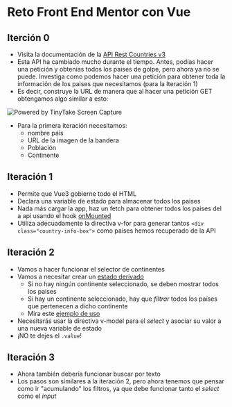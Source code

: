 # Reto Front End Mentor con Vue

## Iterción 0

- Visita la documentación de la [API Rest Countries v3](https://restcountries.com/)
- Esta API ha cambiado mucho durante el tiempo. Antes, podías hacer una petición y obtenías todos los paises de golpe, pero ahora ya no se puede. Investiga como podemos hacer una petición para obtener toda la información de los paises que necesitamos (para la Iteración 1)
- Es decir, construye la URL de manera que al hacer una petición GET obtengamos algo similar a esto:

<img  src="https://oscarm.tinytake.com/media/1797c22?filename=1753873401817_TinyTake30-07-2025-01-03-01_638894702014364010.png&sub_type=thumbnail_preview&type=attachment&width=1200&height=634" title="Powered by TinyTake Screen Capture"/><br>

- Para la primera iteración necesitamos:
  - nombre páis
  - URL de la imagen de la bandera
  - Población
  - Continente



## Iteración 1

- Permite que Vue3 gobierne todo el HTML
- Declara una variable de estado para almacenar todos los paises
- Nada más cargar la app, haz un fetch para obtener todos los paises del a api usando el hook [onMounted](https://vuejs.org/api/composition-api-lifecycle#onmounted)
- Utiliza adecuadamente la directiva v-for para generar tantos `<div class="country-info-box">` como paises hemos recuperado de la API

## Iteración 2

- Vamos a hacer funcionar el selector de continentes
- Vamos a necesitar crear un [estado derivado](https://vuejs.org/tutorial/#step-8)
  - Si no hay ningún continente seleccionado, se deben mostrar todos los paises
  - Si hay un continente seleccionado, hay que _filtrar_ todos los países que pertenecen a dicho continente
  - Mira este [ejemplo de uso](https://github.com/omiras/exercises-basic-computed/blob/solution/2-qa-list/index.html)
- Necesitarás usar la directiva v-model para el _select_ y asociar su valor a una nueva variable de estado
- ¡NO te dejes el `.value`!

## Iteración 3

- Ahora también debería funcionar buscar por texto
- Los pasos son similares a la iteración 2, pero ahora tenemos que pensar como ir "acumulando" los filtros, ya que debe funcionar tanto el _select_ como el _input_